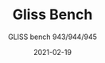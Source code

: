 ---
designer: "Claudio Dondoli - Marco Pocci"
description: "Gliss%20has%20a%20cozy%20and%20ergonomic%20shape%20which%20takes%20its%20inspiration%20from%20iconic%20chairs%20of%20the%20Fifties%2C%20featuring%20by%20the%20distinctive%20element%20of%20the%20hole%20in%20the%20shell.%20The%20collection%20stands%20out%20for%20comfort%20and%20functionality%2C%20thanks%20to%20its%20sinuous%20armrests%20that%20allow%20a%20handy%20grip%2C%20as%20well%20embrace%20the%20body.%20Three%20seat%20bench%20with%20technopolymer%20shell%20and%A0%20stainless%20steel%20frame."
image_primary: "img/Gliss_945_01_zoom.jpg"
image_secondary: "../../../images/blank.png"
manufacturer: "Pedrali"
href: "https://www.pedrali.it/en/products/catalog/Modular-seating-GLISS-943-944-945/"
subtitle: "GLISS bench 943/944/945"
tags: 
  - "Pedrali"
  - "Modular Seating"
title: "Gliss Bench"
category: "Modular Seating"
slug: "/manufacturers/pedrali/modular-seating/claudio-dondoli-marco-pocci-gliss-bench"
date: "2021-02-19"
---